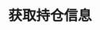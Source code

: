 ---
title: 获取持仓信息
position_number: 7
type: post
description: /future/user/v1/position/list
parameters:
    -
        name: symbol
        type: string
        mandatory: false
        default: N/A
        description: 交易对（不传时查询所有交易对的持仓信息）
        ranges:
left_code_blocks:
    -
        code_block: "public void getMarketConfig() {\r\n\tString text = HttpUtil.get(URL + \"/data/api/future/user/v1/getMarketConfig\");\r\n\tSystem.out.println(text);\r\n}"
        title: Java
        language: java
right_code_blocks:
    - code_block: |-
        {
          "error": {
            "code": "",
            "msg": ""
          },
          "msgInfo": "",
          "result": [
            {
              "autoMargin": false, //是否自动追加保证金
              "availableCloseSize": 0, //可平仓数量（张）
              "closeOrderSize": 0, //平仓挂单数量（张）
              "entryPrice": 0, //开仓均价
              "isolatedMargin": 0, //逐仓保证金
              "leverage": 0, //杠杆倍数
              "openOrderMarginFrozen": 0, //开仓订单保证金占用
              "positionSide": "", //持仓方向
              "positionSize": 0, //持仓数量（张）
              "positionType": "", //仓位类型
              "realizedProfit": 0, //已实现盈亏
              "symbol": "" //交易对
            }
          ],
          "returnCode": 0
        }
      title: Response
      language: json
---